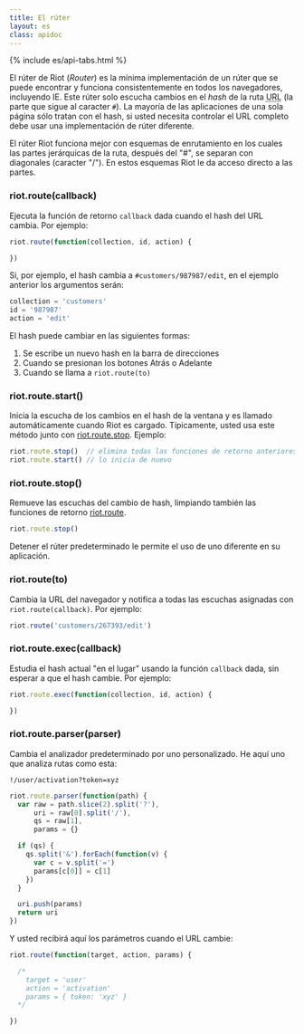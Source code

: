 ```yaml
---
title: El rúter
layout: es
class: apidoc
---
```


{% include es/api-tabs.html %}

El rúter de Riot (<dfn lang="en">Router</dfn>) es la mínima implementación de un rúter que se puede encontrar y funciona consistentemente en todos los navegadores, incluyendo IE. Este rúter solo escucha cambios en el <dfn lang="en">hash</dfn> de la ruta <abbr title="Uniform Resource Locator, por sus siglas en inglés">URL</abbr> (la parte que sigue al caracter `#`). La mayoría de las aplicaciones de una sola página sólo tratan con el hash, si usted necesita controlar el URL completo debe usar una implementación de rúter diferente.

El rúter Riot funciona mejor con esquemas de enrutamiento en los cuales las partes jerárquicas de la ruta, después del "#", se separan con diagonales (caracter "/"). En estos esquemas Riot le da acceso directo a las partes.


### riot.route(callback)

Ejecuta la función de retorno `callback` dada cuando el hash del URL cambia. Por ejemplo:

```javascript
riot.route(function(collection, id, action) {

})
```

Si, por ejemplo, el hash cambia a `#customers/987987/edit`, en el ejemplo anterior los argumentos serán:


```javascript
collection = 'customers'
id = '987987'
action = 'edit'
```

El hash puede cambiar en las siguientes formas:

1. Se escribe un nuevo hash en la barra de direcciones
2. Cuando se presionan los botones Atrás o Adelante
3. Cuando se llama a `riot.route(to)`

### riot.route.start()

Inicia la escucha de los cambios en el hash de la ventana y es llamado automáticamente cuando Riot es cargado. Típicamente, usted usa este método junto con [riot.route.stop](#riot-route-stop). Ejemplo:

```javascript
riot.route.stop()  // elimina todas las funciones de retorno anteriores del rúter
riot.route.start() // lo inicia de nuevo
```

### riot.route.stop()

Remueve las escuchas del cambio de hash, limpiando también las funciones de retorno [riot.route](#riot-route-callback).

```javascript
riot.route.stop()
```

Detener el rúter predeterminado le permite el uso de uno diferente en su aplicación.

### riot.route(to)

Cambia la URL del navegador y notifica a todas las escuchas asignadas con `riot.route(callback)`. Por ejemplo:

```javascript
riot.route('customers/267393/edit')
```

### riot.route.exec(callback)

Estudia el hash actual "en el lugar" usando la función `callback` dada, sin esperar a que el hash cambie. Por ejemplo:

```javascript
riot.route.exec(function(collection, id, action) {

})
```

### riot.route.parser(parser)

Cambia el analizador predeterminado por uno personalizado. He aquí uno que analiza rutas como esta:

`!/user/activation?token=xyz`

```javascript
riot.route.parser(function(path) {
  var raw = path.slice(2).split('?'),
      uri = raw[0].split('/'),
      qs = raw[1],
      params = {}

  if (qs) {
    qs.split('&').forEach(function(v) {
      var c = v.split('=')
      params[c[0]] = c[1]
    })
  }

  uri.push(params)
  return uri
})
```

Y usted recibirá aquí los parámetros cuando el URL cambie:

```javascript
riot.route(function(target, action, params) {

  /*
    target = 'user'
    action = 'activation'
    params = { token: 'xyz' }
  */

})
```
